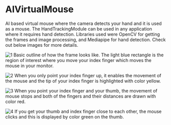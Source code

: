 # AIVirtualMouse
AI based virtual mouse where the camera detects your hand and it is used as a mouse. The HandTrackingModule can be used in any application where it requires hand detection. Libraries used were OpenCV for getting the frames and image processing, and Mediapipe for hand detection. Check out below images for more details.

![1](https://user-images.githubusercontent.com/63498645/133000751-18e6bea7-b769-4acb-8922-f4d6a539a9fb.png)
Basic outline of how the frame looks like. The light blue rectangle is the region of interest where you move your index finger which moves the mouse in your monitor.


![2](https://user-images.githubusercontent.com/63498645/133000804-9938e852-7531-485e-a1df-3102e8e4813f.png)
When you only point your index finger up, it enables the movement of the mouse and the tip of your index finger is highlighted with color yellow.


![3](https://user-images.githubusercontent.com/63498645/133000805-e73cfb83-f1f3-4478-b0f0-7e902edcad31.png)
When you point your index finger and your thumb, the movement of mouse stops and both of the fingers and their distances are drawn with color red.


![4](https://user-images.githubusercontent.com/63498645/133000806-9f24ddb6-d0f2-4f3e-9b70-600f5e5068f0.png)
If you get your thumb and index finger close to each other, the mouse clicks and this is displayed by color green on the thumb.
